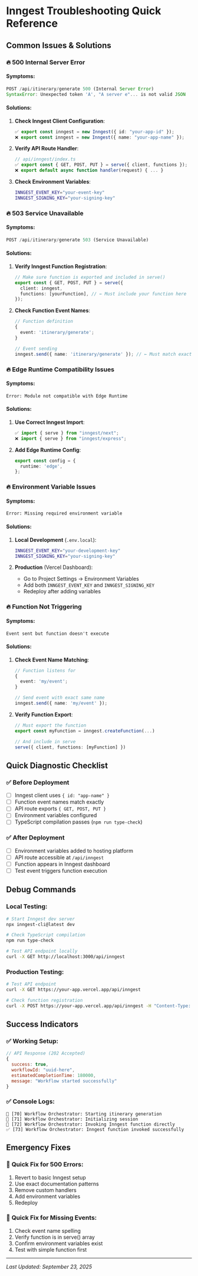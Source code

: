 # Inngest Troubleshooting Quick Reference

## Common Issues & Solutions

### 🔥 **500 Internal Server Error**

#### Symptoms:

```javascript
POST /api/itinerary/generate 500 (Internal Server Error)
SyntaxError: Unexpected token 'A', "A server e"... is not valid JSON
```

#### Solutions:

1. **Check Inngest Client Configuration**:

   ```typescript
   ✅ export const inngest = new Inngest({ id: "your-app-id" });
   ❌ export const inngest = new Inngest({ name: "your-app-name" });
   ```

2. **Verify API Route Handler**:

   ```typescript
   // api/inngest/index.ts
   ✅ export const { GET, POST, PUT } = serve({ client, functions });
   ❌ export default async function handler(request) { ... }
   ```

3. **Check Environment Variables**:
   ```bash
   INNGEST_EVENT_KEY="your-event-key"
   INNGEST_SIGNING_KEY="your-signing-key"
   ```

### 🔥 **503 Service Unavailable**

#### Symptoms:

```javascript
POST /api/itinerary/generate 503 (Service Unavailable)
```

#### Solutions:

1. **Verify Inngest Function Registration**:

   ```typescript
   // Make sure function is exported and included in serve()
   export const { GET, POST, PUT } = serve({
     client: inngest,
     functions: [yourFunction], // ← Must include your function here
   });
   ```

2. **Check Function Event Names**:

   ```typescript
   // Function definition
   {
     event: 'itinerary/generate';
   }

   // Event sending
   inngest.send({ name: 'itinerary/generate' }); // ← Must match exactly
   ```

### 🔥 **Edge Runtime Compatibility Issues**

#### Symptoms:

```
Error: Module not compatible with Edge Runtime
```

#### Solutions:

1. **Use Correct Inngest Import**:

   ```typescript
   ✅ import { serve } from "inngest/next";
   ❌ import { serve } from "inngest/express";
   ```

2. **Add Edge Runtime Config**:
   ```typescript
   export const config = {
     runtime: 'edge',
   };
   ```

### 🔥 **Environment Variable Issues**

#### Symptoms:

```
Error: Missing required environment variable
```

#### Solutions:

1. **Local Development** (`.env.local`):

   ```bash
   INNGEST_EVENT_KEY="your-development-key"
   INNGEST_SIGNING_KEY="your-signing-key"
   ```

2. **Production** (Vercel Dashboard):
   - Go to Project Settings → Environment Variables
   - Add both `INNGEST_EVENT_KEY` and `INNGEST_SIGNING_KEY`
   - Redeploy after adding variables

### 🔥 **Function Not Triggering**

#### Symptoms:

```
Event sent but function doesn't execute
```

#### Solutions:

1. **Check Event Name Matching**:

   ```typescript
   // Function listens for
   {
     event: 'my/event';
   }

   // Send event with exact same name
   inngest.send({ name: 'my/event' });
   ```

2. **Verify Function Export**:

   ```typescript
   // Must export the function
   export const myFunction = inngest.createFunction(...)

   // And include in serve
   serve({ client, functions: [myFunction] })
   ```

## Quick Diagnostic Checklist

### ✅ **Before Deployment**

- [ ] Inngest client uses `{ id: "app-name" }`
- [ ] Function event names match exactly
- [ ] API route exports `{ GET, POST, PUT }`
- [ ] Environment variables configured
- [ ] TypeScript compilation passes (`npm run type-check`)

### ✅ **After Deployment**

- [ ] Environment variables added to hosting platform
- [ ] API route accessible at `/api/inngest`
- [ ] Function appears in Inngest dashboard
- [ ] Test event triggers function execution

## Debug Commands

### Local Testing:

```bash
# Start Inngest dev server
npx inngest-cli@latest dev

# Check TypeScript compilation
npm run type-check

# Test API endpoint locally
curl -X GET http://localhost:3000/api/inngest
```

### Production Testing:

```bash
# Test API endpoint
curl -X GET https://your-app.vercel.app/api/inngest

# Check function registration
curl -X POST https://your-app.vercel.app/api/inngest -H "Content-Type: application/json" -d '{}'
```

## Success Indicators

### ✅ **Working Setup**:

```javascript
// API Response (202 Accepted)
{
  success: true,
  workflowId: "uuid-here",
  estimatedCompletionTime: 180000,
  message: "Workflow started successfully"
}
```

### ✅ **Console Logs**:

```
🚀 [70] Workflow Orchestrator: Starting itinerary generation
📁 [71] Workflow Orchestrator: Initializing session
📡 [72] Workflow Orchestrator: Invoking Inngest function directly
✅ [73] Workflow Orchestrator: Inngest function invoked successfully
```

## Emergency Fixes

### 🚨 **Quick Fix for 500 Errors**:

1. Revert to basic Inngest setup
2. Use exact documentation patterns
3. Remove custom handlers
4. Add environment variables
5. Redeploy

### 🚨 **Quick Fix for Missing Events**:

1. Check event name spelling
2. Verify function is in serve() array
3. Confirm environment variables exist
4. Test with simple function first

---

_Last Updated: September 23, 2025_
